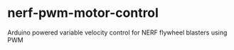 # nerf-pwm-motor-control
Arduino powered variable velocity control for NERF flywheel blasters using PWM
